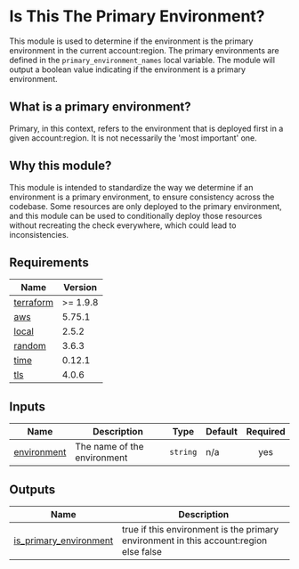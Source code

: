<!-- BEGIN_TF_DOCS -->
# Is This The Primary Environment?

This module is used to determine if the environment is the primary environment in the current account:region.
The primary environments are defined in the `primary_environment_names` local variable.
The module will output a boolean value indicating if the environment is a primary environment.

## What is a primary environment?

Primary, in this context, refers to the environment that is deployed first in a given account:region. It is not necessarily the 'most important' one.

## Why this module?

This module is intended to standardize the way we determine if an environment is a primary environment, to ensure consistency across the codebase.
Some resources are only deployed to the primary environment, and this module can be used to conditionally deploy those resources without recreating the check everywhere,
which could lead to inconsistencies.

## Requirements

| Name | Version |
|------|---------|
| <a name="requirement_terraform"></a> [terraform](#requirement\_terraform) | >= 1.9.8 |
| <a name="requirement_aws"></a> [aws](#requirement\_aws) | 5.75.1 |
| <a name="requirement_local"></a> [local](#requirement\_local) | 2.5.2 |
| <a name="requirement_random"></a> [random](#requirement\_random) | 3.6.3 |
| <a name="requirement_time"></a> [time](#requirement\_time) | 0.12.1 |
| <a name="requirement_tls"></a> [tls](#requirement\_tls) | 4.0.6 |

## Inputs

| Name | Description | Type | Default | Required |
|------|-------------|------|---------|:--------:|
| <a name="input_environment"></a> [environment](#input\_environment) | The name of the environment | `string` | n/a | yes |

## Outputs

| Name | Description |
|------|-------------|
| <a name="output_is_primary_environment"></a> [is\_primary\_environment](#output\_is\_primary\_environment) | true if this environment is the primary environment in this account:region else false |
<!-- END_TF_DOCS -->
